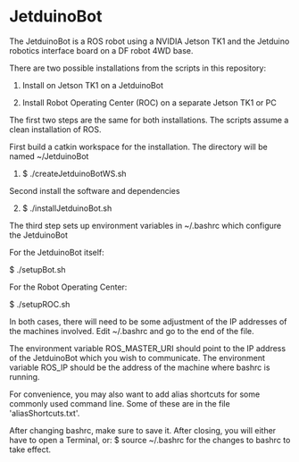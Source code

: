# JetduinoBot
The JetduinoBot is a ROS robot using a NVIDIA Jetson TK1 and the Jetduino robotics interface
board on a DF robot 4WD base.

There are two possible installations from the scripts in this repository:

1) Install on Jetson TK1 on a JetduinoBot 

2) Install Robot Operating Center (ROC) on a separate Jetson TK1 or PC

The first two steps are the same for both installations.
The scripts assume a clean installation of ROS.

First build a catkin workspace for the installation. The directory will be named ~/JetduinoBot

1) $ ./createJetduinoBotWS.sh

Second install the software and dependencies

2) $ ./installJetduinoBot.sh

The third step sets up environment variables in ~/.bashrc which configure the JetduinoBot

For the JetduinoBot itself:

$ ./setupBot.sh

For the Robot Operating Center:

$ ./setupROC.sh

In both cases, there will need to be some adjustment of the IP addresses of the machines involved.
Edit ~/.bashrc and go to the end of the file.

The environment variable ROS_MASTER_URI should point to the IP address of the JetduinoBot which you wish to communicate.
The environment variable ROS_IP should be the address of the machine where bashrc is running.

For convenience, you may also want to add alias shortcuts for some commonly used command line. Some of these are in the file 'aliasShortcuts.txt'.

After changing bashrc, make sure to save it. After closing, you will either have to open a Terminal, or:
$ source ~/.bashrc
for the changes to bashrc to take effect.

